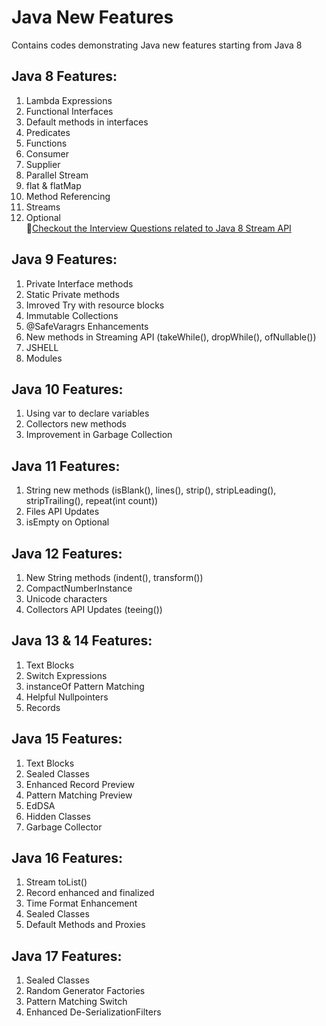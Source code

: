 # Java New Features
Contains codes demonstrating Java new features starting from Java 8
## Java 8 Features:
1. Lambda Expressions
2. Functional Interfaces
3. Default methods in interfaces
4. Predicates
5. Functions
6. Consumer
7. Supplier
8. Parallel Stream
9. flat & flatMap
10. Method Referencing
11. Streams
12. Optional </br>
    🔗[Checkout the Interview Questions related to Java 8 Stream API](https://github.com/attrayadas/java-new-features/tree/main/java-8-features/src/com/attraya/java8/interviewquestions)

## Java 9 Features:
1. Private Interface methods
2. Static Private methods
3. Imroved Try with resource blocks
4. Immutable Collections
5. @SafeVaragrs Enhancements
6. New methods in Streaming API (takeWhile(), dropWhile(), ofNullable())
7. JSHELL
8. Modules

## Java 10 Features:
1. Using var to declare variables
2. Collectors new methods
3. Improvement in Garbage Collection

## Java 11 Features:
1. String new methods (isBlank(), lines(), strip(), stripLeading(), stripTrailing(), repeat(int count))
2. Files API Updates
3. isEmpty on Optional

## Java 12 Features:
1. New String methods (indent(), transform())
2. CompactNumberInstance
3. Unicode characters
4. Collectors API Updates (teeing())

## Java 13 & 14 Features:
1. Text Blocks
2. Switch Expressions
3. instanceOf Pattern Matching
4. Helpful Nullpointers
5. Records

## Java 15 Features:
1. Text Blocks
2. Sealed Classes
3. Enhanced Record Preview
4. Pattern Matching Preview
5. EdDSA
6. Hidden Classes
7. Garbage Collector

## Java 16 Features:
1. Stream toList()
2. Record enhanced and finalized
3. Time Format Enhancement
4. Sealed Classes
5. Default Methods and Proxies

## Java 17 Features:
1. Sealed Classes
2. Random Generator Factories
3. Pattern Matching Switch
4. Enhanced De-SerializationFilters
